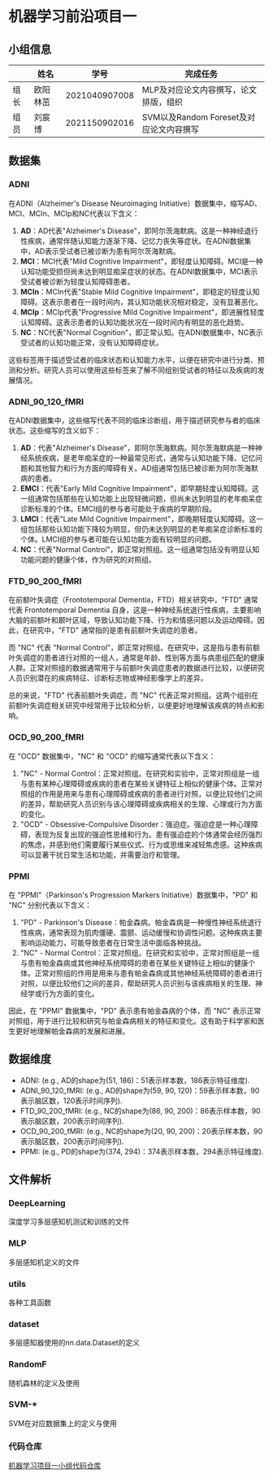 # 机器学习前沿项目一

## 小组信息

|      | 姓名     | 学号          | 完成任务                                |
| ---- | -------- | ------------- | --------------------------------------- |
| 组长 | 欧阳林茁 | 2021040907008 | MLP及对应论文内容撰写，论文排版，组织   |
| 组员 | 刘宸博   | 2021150902016 | SVM以及Random Foreset及对应论文内容撰写 |

## 数据集

### ADNI

在ADNI（Alzheimer's Disease Neuroimaging Initiative）数据集中，缩写AD、MCI、MCIn、MCIp和NC代表以下含义：

1. **AD**：AD代表"Alzheimer's Disease"，即阿尔茨海默病。这是一种神经退行性疾病，通常伴随认知能力逐渐下降、记忆力丧失等症状。在ADNI数据集中，AD表示受试者已被诊断为患有阿尔茨海默病。
2. **MCI**：MCI代表"Mild Cognitive Impairment"，即轻度认知障碍。MCI是一种认知功能受损但尚未达到明显痴呆症状的状态。在ADNI数据集中，MCI表示受试者被诊断为轻度认知障碍患者。
3. **MCIn**：MCIn代表"Stable Mild Cognitive Impairment"，即稳定的轻度认知障碍。这表示患者在一段时间内，其认知功能状况相对稳定，没有显著恶化。
4. **MCIp**：MCIp代表"Progressive Mild Cognitive Impairment"，即进展性轻度认知障碍。这表示患者的认知功能状况在一段时间内有明显的恶化趋势。
5. **NC**：NC代表"Normal Cognition"，即正常认知。在ADNI数据集中，NC表示受试者的认知功能正常，没有认知障碍症状。

这些标签用于描述受试者的临床状态和认知能力水平，以便在研究中进行分类、预测和分析。研究人员可以使用这些标签来了解不同组别受试者的特征以及疾病的发展情况。

### ADNI_90_120_fMRI

在ADNI数据集中，这些缩写代表不同的临床诊断组，用于描述研究参与者的临床状态。这些缩写的含义如下：

1. **AD**：代表"Alzheimer's Disease"，即阿尔茨海默病。阿尔茨海默病是一种神经系统疾病，是老年痴呆症的一种最常见形式，通常与认知功能下降、记忆问题和其他智力和行为方面的障碍有关。AD组通常包括已被诊断为阿尔茨海默病的患者。
2. **EMCI**：代表"Early Mild Cognitive Impairment"，即早期轻度认知障碍。这一组通常包括那些在认知功能上出现轻微问题，但尚未达到明显的老年痴呆症诊断标准的个体。EMCI组的参与者可能处于疾病的早期阶段。
3. **LMCI**：代表"Late Mild Cognitive Impairment"，即晚期轻度认知障碍。这一组包括那些认知功能下降较为明显，但仍未达到明显的老年痴呆症诊断标准的个体。LMCI组的参与者可能在认知功能方面有较明显的问题。
4. **NC**：代表"Normal Control"，即正常对照组。这一组通常包括没有明显认知功能问题的健康个体，作为研究的对照组。

### FTD_90_200_fMRI

在前额叶失调症（Frontotemporal Dementia，FTD）相关研究中，"FTD" 通常代表 Frontotemporal Dementia 自身，这是一种神经系统退行性疾病，主要影响大脑的前额叶和颞叶区域，导致认知功能下降、行为和情感问题以及运动障碍。因此，在研究中，"FTD" 通常指的是患有前额叶失调症的患者。

而 "NC" 代表 "Normal Control"，即正常对照组。在研究中，这是指与患有前额叶失调症的患者进行对照的一组人，通常是年龄、性别等方面与病患组匹配的健康人群。正常对照组的数据通常用于与前额叶失调症患者的数据进行比较，以便研究人员识别潜在的疾病特征、诊断标志物或神经影像学上的差异。

总的来说，"FTD" 代表前额叶失调症，而 "NC" 代表正常对照组。这两个组别在前额叶失调症相关研究中经常用于比较和分析，以便更好地理解该疾病的特点和影响。

### OCD_90_200_fMRI

在 "OCD" 数据集中，"NC" 和 "OCD" 的缩写通常代表以下含义：

1. "NC" - Normal Control：正常对照组。在研究和实验中，正常对照组是一组与患有某种心理障碍或疾病的患者在某些关键特征上相似的健康个体。正常对照组的作用是用来与患有心理障碍或疾病的患者进行对照，以便比较他们之间的差异，帮助研究人员识别与该心理障碍或疾病相关的生理、心理或行为方面的变化。
2. "OCD" - Obsessive-Compulsive Disorder：强迫症。强迫症是一种心理障碍，表现为反复出现的强迫性思维和行为。患有强迫症的个体通常会经历强烈的焦虑，并感到他们需要履行某些仪式、行为或思维来减轻焦虑感。这种疾病可以显著干扰日常生活和功能，并需要治疗和管理。

### PPMI

在 "PPMI"（Parkinson's Progression Markers Initiative）数据集中，"PD" 和 "NC" 分别代表以下含义：

1. "PD" - Parkinson's Disease：帕金森病。帕金森病是一种慢性神经系统退行性疾病，通常表现为肌肉僵硬、震颤、运动缓慢和协调性问题。这种疾病主要影响运动能力，可能导致患者在日常生活中面临各种挑战。
2. "NC" - Normal Control：正常对照组。在研究和实验中，正常对照组是一组与患有帕金森病或其他神经系统障碍的患者在某些关键特征上相似的健康个体。正常对照组的作用是用来与患有帕金森病或其他神经系统障碍的患者进行对照，以便比较他们之间的差异，帮助研究人员识别与该疾病相关的生理、神经学或行为方面的变化。

因此，在 "PPMI" 数据集中，"PD" 表示患有帕金森病的个体，而 "NC" 表示正常对照组，用于进行比较和研究与帕金森病相关的特征和变化。这有助于科学家和医生更好地理解帕金森病的发展和进展。

## 数据维度

-  ADNI: (e.g., AD的shape为(51, 186)：51表示样本数，186表示特征维度).
- ADNI_90_120_fMRI: (e.g., AD的shape为(59, 90, 120)：59表示样本数，90表示脑区数，120表示时间序列).
- FTD_90_200_fMRI: (e.g., NC的shape为(86, 90, 200)：86表示样本数，90表示脑区数，200表示时间序列).
-  OCD_90_200_fMRI: (e.g., NC的shape为(20, 90, 200)：20表示样本数，90表示脑区数，200表示时间序列).
- PPMI: (e.g., PD的shape为(374, 294)：374表示样本数，294表示特征维度).

## 文件解析

### DeepLearning

深度学习多层感知机测试和训练的文件

### MLP

多层感知机定义的文件

### utils

各种工具函数

### dataset

多层感知器使用的nn.data.Dataset的定义

### RandomF

随机森林的定义及使用

### SVM-\*

SVM在对应数据集上的定义与使用

### 代码仓库

[机器学习项目一小组代码仓库](https://github.com/100oylz/machineLearningFutureProject)